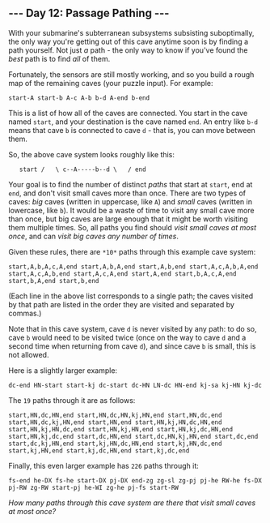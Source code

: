 ## --- Day 12: Passage Pathing ---

With your submarine's subterranean subsystems subsisting suboptimally, the only way you're getting out of this cave anytime soon is by finding a path yourself. Not just *a* path - the only way to know
if you've found the *best* path is to find *all* of them.

Fortunately, the sensors are still mostly working, and so you build a rough map of the remaining caves (your puzzle input). For example:

`start-A
start-b
A-c
A-b
b-d
A-end
b-end
`

This is a list of how all of the caves are connected. You start in the cave named `start`, and your destination is the cave named `end`. An entry like `b-d` means that cave `b` is connected to cave
`d` - that is, you can move between them.

So, the above cave system looks roughly like this:

`    start
    /   \
c--A-----b--d
    \   /
     end
`

Your goal is to find the number of distinct *paths* that start at `start`, end at `end`, and don't visit small caves more than once. There are two types of caves: *big* caves (written in uppercase,
like `A`) and *small* caves (written in lowercase, like `b`). It would be a waste of time to visit any small cave more than once, but big caves are large enough that it might be worth visiting them
multiple times. So, all paths you find should *visit small caves at most once*, and can *visit big caves any number of times*.

Given these rules, there are `*10*` paths through this example cave system:

`start,A,b,A,c,A,end
start,A,b,A,end
start,A,b,end
start,A,c,A,b,A,end
start,A,c,A,b,end
start,A,c,A,end
start,A,end
start,b,A,c,A,end
start,b,A,end
start,b,end
`

(Each line in the above list corresponds to a single path; the caves visited by that path are listed in the order they are visited and separated by commas.)

Note that in this cave system, cave `d` is never visited by any path: to do so, cave `b` would need to be visited twice (once on the way to cave `d` and a second time when returning from cave `d`),
and since cave `b` is small, this is not allowed.

Here is a slightly larger example:

`dc-end
HN-start
start-kj
dc-start
dc-HN
LN-dc
HN-end
kj-sa
kj-HN
kj-dc
`

The `19` paths through it are as follows:

`start,HN,dc,HN,end
start,HN,dc,HN,kj,HN,end
start,HN,dc,end
start,HN,dc,kj,HN,end
start,HN,end
start,HN,kj,HN,dc,HN,end
start,HN,kj,HN,dc,end
start,HN,kj,HN,end
start,HN,kj,dc,HN,end
start,HN,kj,dc,end
start,dc,HN,end
start,dc,HN,kj,HN,end
start,dc,end
start,dc,kj,HN,end
start,kj,HN,dc,HN,end
start,kj,HN,dc,end
start,kj,HN,end
start,kj,dc,HN,end
start,kj,dc,end
`

Finally, this even larger example has `226` paths through it:

`fs-end
he-DX
fs-he
start-DX
pj-DX
end-zg
zg-sl
zg-pj
pj-he
RW-he
fs-DX
pj-RW
zg-RW
start-pj
he-WI
zg-he
pj-fs
start-RW
`

*How many paths through this cave system are there that visit small caves at most once?*
